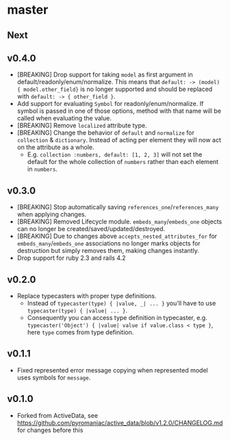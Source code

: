 # master

## Next
## v0.4.0

* [BREAKING] Drop support for taking `model` as first argument in default/readonly/enum/normalize. This means that `default: -> (model) { model.other_field}` is no longer supported and should be replaced with `default: -> { other_field }`.
* Add support for evaluating `Symbol` for readonly/enum/normalize. If symbol is passed in one of those options, method with that name will be called when evaluating the value.
* [BREAKING] Remove `localized` attribute type.
* [BREAKING] Change the behavior of `default` and `normalize` for `collection` & `dictionary`. Instead of acting per element they will now act on the attribute as a whole.
  * E.g. `collection :numbers, default: [1, 2, 3]` will not set the default for the whole collection of `numbers` rather than each element in `numbers`. 

## v0.3.0

- [BREAKING] Stop automatically saving `references_one`/`references_many` when applying changes.
- [BREAKING] Removed Lifecycle module. `embeds_many`/`embeds_one` objects can no longer be created/saved/updated/destroyed.
- [BREAKING] Due to changes above `accepts_nested_attributes_for` for `embeds_many`/`embeds_one` associations no longer marks objects for destruction but simply removes them, making changes instantly.
- Drop support for ruby 2.3 and rails 4.2

## v0.2.0

- Replace typecasters with proper type definitions.
  - Instead of `typecaster(type) { |value, _| ... }` you'll have to use `typecaster(type) { |value| ... }`.
  - Consequently you can access type definition in typecaster, e.g. `typecaster('Object') { |value| value if value.class < type }`, here `type` comes from type definition.

## v0.1.1

- Fixed represented error message copying when represented model uses symbols for `message`. 

## v0.1.0

- Forked from ActiveData, see https://github.com/pyromaniac/active_data/blob/v1.2.0/CHANGELOG.md for changes before this
